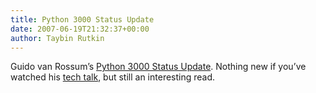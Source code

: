 ```yaml
---
title: Python 3000 Status Update
date: 2007-06-19T21:32:37+00:00
author: Taybin Rutkin
---
```


Guido van Rossum&#8217;s [Python 3000 Status Update](http://www.artima.com/forums/flat.jsp?forum=106&thread=208549). Nothing new if you&#8217;ve watched his [tech talk](http://video.google.com/videoplay?docid=-6459339159268485356), but still an interesting read.
